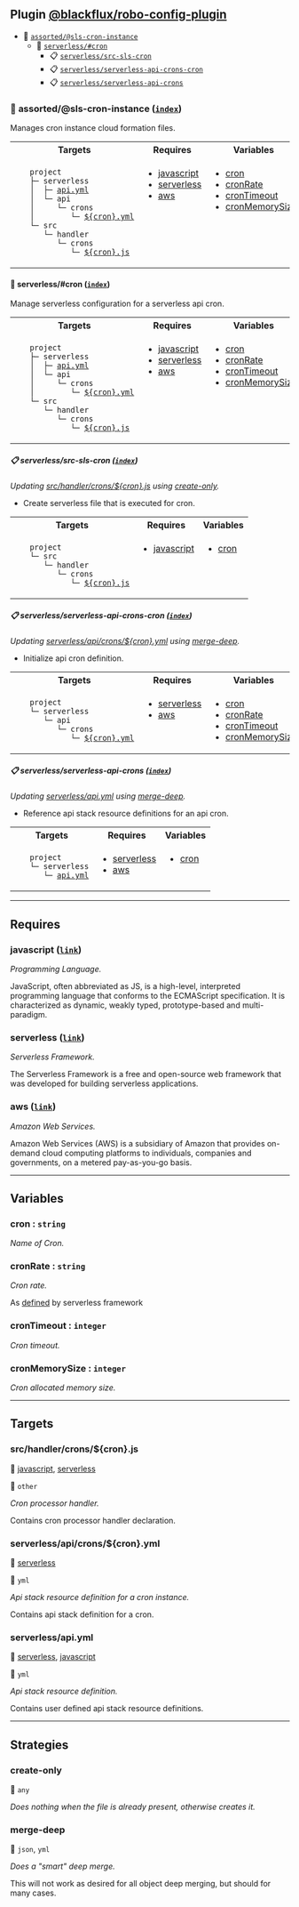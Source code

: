 ## Plugin [@blackflux/robo-config-plugin](https://www.npmjs.com/package/@blackflux/robo-config-plugin)

- <a name="blackfluxrobo-config-plugin-task-idx-ref-assortedsls-cron-instance">:open_file_folder:</a> <a href="#blackfluxrobo-config-plugin-task-ref-assortedsls-cron-instance">`assorted/@sls-cron-instance`</a>
  - <a name="blackfluxrobo-config-plugin-task-idx-ref-serverlesscron">:open_file_folder:</a> <a href="#blackfluxrobo-config-plugin-task-ref-serverlesscron">`serverless/#cron`</a>
    - <a name="blackfluxrobo-config-plugin-task-idx-ref-serverlesssrc-sls-cron">:clipboard:</a> <a href="#blackfluxrobo-config-plugin-task-ref-serverlesssrc-sls-cron">`serverless/src-sls-cron`</a>
    - <a name="blackfluxrobo-config-plugin-task-idx-ref-serverlessserverless-api-crons-cron">:clipboard:</a> <a href="#blackfluxrobo-config-plugin-task-ref-serverlessserverless-api-crons-cron">`serverless/serverless-api-crons-cron`</a>
    - <a name="blackfluxrobo-config-plugin-task-idx-ref-serverlessserverless-api-crons">:clipboard:</a> <a href="#blackfluxrobo-config-plugin-task-ref-serverlessserverless-api-crons">`serverless/serverless-api-crons`</a>

### :open_file_folder: <a name="blackfluxrobo-config-plugin-task-ref-assortedsls-cron-instance">assorted/@sls-cron-instance</a> (<a href="#blackfluxrobo-config-plugin-task-idx-ref-assortedsls-cron-instance">`index`</a>)

Manages cron instance cloud formation files.

<table>
  <tbody>
    <tr>
      <th>Targets</th>
      <th>Requires</th>
      <th>Variables</th>
    </tr>
    <tr>
      <td align="left" valign="top">
        <ul>
<code>project</code><br/>
<code>├─&nbsp;serverless</code><br/>
<code>│&nbsp;&nbsp;├─&nbsp;<a href="#blackfluxrobo-config-plugin-target-ref-serverlessapiyml">api.yml</a></code><br/>
<code>│&nbsp;&nbsp;└─&nbsp;api</code><br/>
<code>│&nbsp;&nbsp;&nbsp;&nbsp;&nbsp;└─&nbsp;crons</code><br/>
<code>│&nbsp;&nbsp;&nbsp;&nbsp;&nbsp;&nbsp;&nbsp;&nbsp;└─&nbsp;<a href="#blackfluxrobo-config-plugin-target-ref-serverlessapicronscronyml">${cron}.yml</a></code><br/>
<code>└─&nbsp;src</code><br/>
<code>&nbsp;&nbsp;&nbsp;└─&nbsp;handler</code><br/>
<code>&nbsp;&nbsp;&nbsp;&nbsp;&nbsp;&nbsp;└─&nbsp;crons</code><br/>
<code>&nbsp;&nbsp;&nbsp;&nbsp;&nbsp;&nbsp;&nbsp;&nbsp;&nbsp;└─&nbsp;<a href="#blackfluxrobo-config-plugin-target-ref-srchandlercronscronjs">${cron}.js</a></code><br/>
        </ul>
      </td>
      <td align="left" valign="top">
        <ul>
          <li><a href="#blackfluxrobo-config-plugin-req-ref-javascript">javascript</a></li>
          <li><a href="#blackfluxrobo-config-plugin-req-ref-serverless">serverless</a></li>
          <li><a href="#blackfluxrobo-config-plugin-req-ref-aws">aws</a></li>
        </ul>
      </td>
      <td align="left" valign="top">
        <ul>
          <li><a href="#blackfluxrobo-config-plugin-var-ref-cron">cron</a></li>
          <li><a href="#blackfluxrobo-config-plugin-var-ref-cronrate">cronRate</a></li>
          <li><a href="#blackfluxrobo-config-plugin-var-ref-crontimeout">cronTimeout</a></li>
          <li><a href="#blackfluxrobo-config-plugin-var-ref-cronmemorysize">cronMemorySize</a></li>
        </ul>
      </td>
    </tr>
  </tbody>
</table>

#### :open_file_folder: <a name="blackfluxrobo-config-plugin-task-ref-serverlesscron">serverless/#cron</a> (<a href="#blackfluxrobo-config-plugin-task-idx-ref-serverlesscron">`index`</a>)

Manage serverless configuration for a serverless api cron.

<table>
  <tbody>
    <tr>
      <th>Targets</th>
      <th>Requires</th>
      <th>Variables</th>
    </tr>
    <tr>
      <td align="left" valign="top">
        <ul>
<code>project</code><br/>
<code>├─&nbsp;serverless</code><br/>
<code>│&nbsp;&nbsp;├─&nbsp;<a href="#blackfluxrobo-config-plugin-target-ref-serverlessapiyml">api.yml</a></code><br/>
<code>│&nbsp;&nbsp;└─&nbsp;api</code><br/>
<code>│&nbsp;&nbsp;&nbsp;&nbsp;&nbsp;└─&nbsp;crons</code><br/>
<code>│&nbsp;&nbsp;&nbsp;&nbsp;&nbsp;&nbsp;&nbsp;&nbsp;└─&nbsp;<a href="#blackfluxrobo-config-plugin-target-ref-serverlessapicronscronyml">${cron}.yml</a></code><br/>
<code>└─&nbsp;src</code><br/>
<code>&nbsp;&nbsp;&nbsp;└─&nbsp;handler</code><br/>
<code>&nbsp;&nbsp;&nbsp;&nbsp;&nbsp;&nbsp;└─&nbsp;crons</code><br/>
<code>&nbsp;&nbsp;&nbsp;&nbsp;&nbsp;&nbsp;&nbsp;&nbsp;&nbsp;└─&nbsp;<a href="#blackfluxrobo-config-plugin-target-ref-srchandlercronscronjs">${cron}.js</a></code><br/>
        </ul>
      </td>
      <td align="left" valign="top">
        <ul>
          <li><a href="#blackfluxrobo-config-plugin-req-ref-javascript">javascript</a></li>
          <li><a href="#blackfluxrobo-config-plugin-req-ref-serverless">serverless</a></li>
          <li><a href="#blackfluxrobo-config-plugin-req-ref-aws">aws</a></li>
        </ul>
      </td>
      <td align="left" valign="top">
        <ul>
          <li><a href="#blackfluxrobo-config-plugin-var-ref-cron">cron</a></li>
          <li><a href="#blackfluxrobo-config-plugin-var-ref-cronrate">cronRate</a></li>
          <li><a href="#blackfluxrobo-config-plugin-var-ref-crontimeout">cronTimeout</a></li>
          <li><a href="#blackfluxrobo-config-plugin-var-ref-cronmemorysize">cronMemorySize</a></li>
        </ul>
      </td>
    </tr>
  </tbody>
</table>

##### :clipboard: <a name="blackfluxrobo-config-plugin-task-ref-serverlesssrc-sls-cron">serverless/src-sls-cron</a> (<a href="#blackfluxrobo-config-plugin-task-idx-ref-serverlesssrc-sls-cron">`index`</a>)

_Updating <a href="#blackfluxrobo-config-plugin-target-ref-srchandlercronscronjs">src/handler/crons/${cron}.js</a> using <a href="#blackfluxrobo-config-plugin-strat-ref-create-only">create-only</a>._

- Create serverless file that is executed for cron.

<table>
  <tbody>
    <tr>
      <th>Targets</th>
      <th>Requires</th>
      <th>Variables</th>
    </tr>
    <tr>
      <td align="left" valign="top">
        <ul>
<code>project</code><br/>
<code>└─&nbsp;src</code><br/>
<code>&nbsp;&nbsp;&nbsp;└─&nbsp;handler</code><br/>
<code>&nbsp;&nbsp;&nbsp;&nbsp;&nbsp;&nbsp;└─&nbsp;crons</code><br/>
<code>&nbsp;&nbsp;&nbsp;&nbsp;&nbsp;&nbsp;&nbsp;&nbsp;&nbsp;└─&nbsp;<a href="#blackfluxrobo-config-plugin-target-ref-srchandlercronscronjs">${cron}.js</a></code><br/>
        </ul>
      </td>
      <td align="left" valign="top">
        <ul>
          <li><a href="#blackfluxrobo-config-plugin-req-ref-javascript">javascript</a></li>
        </ul>
      </td>
      <td align="left" valign="top">
        <ul>
          <li><a href="#blackfluxrobo-config-plugin-var-ref-cron">cron</a></li>
        </ul>
      </td>
    </tr>
  </tbody>
</table>

##### :clipboard: <a name="blackfluxrobo-config-plugin-task-ref-serverlessserverless-api-crons-cron">serverless/serverless-api-crons-cron</a> (<a href="#blackfluxrobo-config-plugin-task-idx-ref-serverlessserverless-api-crons-cron">`index`</a>)

_Updating <a href="#blackfluxrobo-config-plugin-target-ref-serverlessapicronscronyml">serverless/api/crons/${cron}.yml</a> using <a href="#blackfluxrobo-config-plugin-strat-ref-merge-deep">merge-deep</a>._

- Initialize api cron definition.

<table>
  <tbody>
    <tr>
      <th>Targets</th>
      <th>Requires</th>
      <th>Variables</th>
    </tr>
    <tr>
      <td align="left" valign="top">
        <ul>
<code>project</code><br/>
<code>└─&nbsp;serverless</code><br/>
<code>&nbsp;&nbsp;&nbsp;└─&nbsp;api</code><br/>
<code>&nbsp;&nbsp;&nbsp;&nbsp;&nbsp;&nbsp;└─&nbsp;crons</code><br/>
<code>&nbsp;&nbsp;&nbsp;&nbsp;&nbsp;&nbsp;&nbsp;&nbsp;&nbsp;└─&nbsp;<a href="#blackfluxrobo-config-plugin-target-ref-serverlessapicronscronyml">${cron}.yml</a></code><br/>
        </ul>
      </td>
      <td align="left" valign="top">
        <ul>
          <li><a href="#blackfluxrobo-config-plugin-req-ref-serverless">serverless</a></li>
          <li><a href="#blackfluxrobo-config-plugin-req-ref-aws">aws</a></li>
        </ul>
      </td>
      <td align="left" valign="top">
        <ul>
          <li><a href="#blackfluxrobo-config-plugin-var-ref-cron">cron</a></li>
          <li><a href="#blackfluxrobo-config-plugin-var-ref-cronrate">cronRate</a></li>
          <li><a href="#blackfluxrobo-config-plugin-var-ref-crontimeout">cronTimeout</a></li>
          <li><a href="#blackfluxrobo-config-plugin-var-ref-cronmemorysize">cronMemorySize</a></li>
        </ul>
      </td>
    </tr>
  </tbody>
</table>

##### :clipboard: <a name="blackfluxrobo-config-plugin-task-ref-serverlessserverless-api-crons">serverless/serverless-api-crons</a> (<a href="#blackfluxrobo-config-plugin-task-idx-ref-serverlessserverless-api-crons">`index`</a>)

_Updating <a href="#blackfluxrobo-config-plugin-target-ref-serverlessapiyml">serverless/api.yml</a> using <a href="#blackfluxrobo-config-plugin-strat-ref-merge-deep">merge-deep</a>._

- Reference api stack resource definitions for an api cron.

<table>
  <tbody>
    <tr>
      <th>Targets</th>
      <th>Requires</th>
      <th>Variables</th>
    </tr>
    <tr>
      <td align="left" valign="top">
        <ul>
<code>project</code><br/>
<code>└─&nbsp;serverless</code><br/>
<code>&nbsp;&nbsp;&nbsp;└─&nbsp;<a href="#blackfluxrobo-config-plugin-target-ref-serverlessapiyml">api.yml</a></code><br/>
        </ul>
      </td>
      <td align="left" valign="top">
        <ul>
          <li><a href="#blackfluxrobo-config-plugin-req-ref-serverless">serverless</a></li>
          <li><a href="#blackfluxrobo-config-plugin-req-ref-aws">aws</a></li>
        </ul>
      </td>
      <td align="left" valign="top">
        <ul>
          <li><a href="#blackfluxrobo-config-plugin-var-ref-cron">cron</a></li>
        </ul>
      </td>
    </tr>
  </tbody>
</table>

------

## Requires

### <a name="blackfluxrobo-config-plugin-req-ref-javascript">javascript</a> ([`link`](https://en.wikipedia.org/wiki/JavaScript)) 

*Programming Language.*

JavaScript, often abbreviated as JS, is a high-level, interpreted programming language that conforms to the ECMAScript specification.
It is characterized as dynamic, weakly typed, prototype-based and multi-paradigm.

### <a name="blackfluxrobo-config-plugin-req-ref-serverless">serverless</a> ([`link`](https://serverless.com/)) 

*Serverless Framework.*

The Serverless Framework is a free and open-source web framework that was 
developed for building serverless applications.

### <a name="blackfluxrobo-config-plugin-req-ref-aws">aws</a> ([`link`](https://aws.amazon.com/)) 

*Amazon Web Services.*

Amazon Web Services (AWS) is a subsidiary of Amazon that provides on-demand cloud 
computing platforms to individuals, companies and governments, on a metered pay-as-you-go basis.

------

## Variables

### <a name="blackfluxrobo-config-plugin-var-ref-cron">cron</a>  : `string`

*Name of Cron.*

### <a name="blackfluxrobo-config-plugin-var-ref-cronrate">cronRate</a>  : `string`

*Cron rate.*

As [defined](https://www.serverless.com/examples/aws-node-scheduled-cron) by serverless framework

### <a name="blackfluxrobo-config-plugin-var-ref-crontimeout">cronTimeout</a>  : `integer`

*Cron timeout.*

### <a name="blackfluxrobo-config-plugin-var-ref-cronmemorysize">cronMemorySize</a>  : `integer`

*Cron allocated memory size.*

------

## Targets

### <a name="blackfluxrobo-config-plugin-target-ref-srchandlercronscronjs">src/handler/crons/${cron}.js</a>  

:small_red_triangle: <a href="#blackfluxrobo-config-plugin-req-ref-javascript">javascript</a>, <a href="#blackfluxrobo-config-plugin-req-ref-serverless">serverless</a>

:small_blue_diamond: `other`

*Cron processor handler.*

Contains cron processor handler declaration.

### <a name="blackfluxrobo-config-plugin-target-ref-serverlessapicronscronyml">serverless/api/crons/${cron}.yml</a>  

:small_red_triangle: <a href="#blackfluxrobo-config-plugin-req-ref-serverless">serverless</a>

:small_blue_diamond: `yml`

*Api stack resource definition for a cron instance.*

Contains api stack definition for a cron.

### <a name="blackfluxrobo-config-plugin-target-ref-serverlessapiyml">serverless/api.yml</a>  

:small_red_triangle: <a href="#blackfluxrobo-config-plugin-req-ref-serverless">serverless</a>, <a href="#blackfluxrobo-config-plugin-req-ref-javascript">javascript</a>

:small_blue_diamond: `yml`

*Api stack resource definition.*

Contains user defined api stack resource definitions.

------

## Strategies

### <a name="blackfluxrobo-config-plugin-strat-ref-create-only">create-only</a>  

:small_blue_diamond: `any`

*Does nothing when the file is already present, otherwise creates it.*

### <a name="blackfluxrobo-config-plugin-strat-ref-merge-deep">merge-deep</a>  

:small_blue_diamond: `json`, `yml`

*Does a "smart" deep merge.*

This will not work as desired for all object deep merging, but should for many cases.

